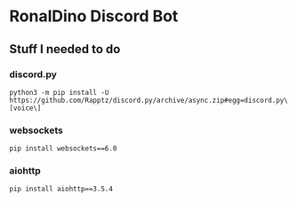 # RonalDino Discord Bot

## Stuff I needed to do

### discord.py
```
python3 -m pip install -U https://github.com/Rapptz/discord.py/archive/async.zip#egg=discord.py\[voice\]
```

### websockets

```
pip install websockets==6.0
```

### aiohttp

```
pip install aiohttp==3.5.4
```